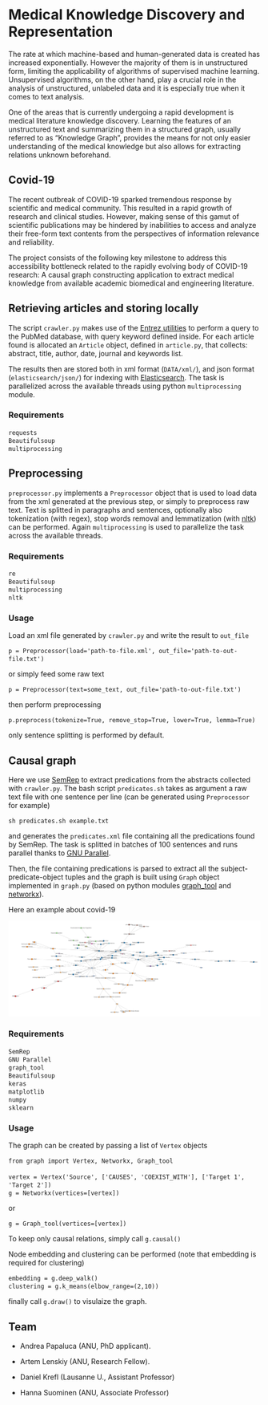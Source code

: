 # Medical Knowledge Discovery and Representation

The rate at which machine-based and human-generated data is created has increased exponentially. However the majority of them is in unstructured form, limiting the applicability of algorithms of supervised machine learning. Unsupervised algorithms, on the other hand, play a crucial role in the analysis of unstructured, unlabeled data and it is especially true when it comes to text analysis.

One of the areas that is currently undergoing a rapid development is medical literature knowledge discovery. Learning the features of an unstructured text and summarizing them in a structured graph, usually referred to as “Knowledge Graph”, provides the means for not only easier understanding of the medical knowledge but also allows for extracting relations unknown beforehand.

## Covid-19
The recent outbreak of COVID-19 sparked tremendous response by scientific and medical community.
This resulted in a rapid growth of research and clinical studies. However, making sense of this gamut of
scientific publications may be hindered by inabilities to access and analyze their free-form text contents
from the perspectives of information relevance and reliability.  
 
The project consists of the following key milestone to address this accessibility bottleneck related to the
rapidly evolving body of COVID-19 research:  A causal graph constructing application to extract medical
knowledge from available academic biomedical and engineering literature.

## Retrieving articles and storing locally

The script `crawler.py` makes use of the [Entrez utilities](https://www.ncbi.nlm.nih.gov/books/NBK25501/) to perform a query to the PubMed database, with query keyword defined inside. For each article found is allocated an `Article` object, defined in `article.py`, that collects: abstract, title, author, date, journal and keywords list.

The results then are stored both in xml format (`DATA/xml/`), and json format (`elasticsearch/json/`) for indexing with [Elasticsearch](https://www.elastic.co/elasticsearch/?ultron=[EL]-[B]-[EMEA-General]-Exact&blade=adwords-s&Device=c&thor=elasticsearch&gclid=CjwKCAjw4KD0BRBUEiwA7MFNTRoenvM2EUFuTKmBWXtWcutsi3sMsud182ucINUSKZe240O-kl9WwRoCRG8QAvD_BwE). The task is parallelized across the available threads using python `multiprocessing` module.

### Requirements

```
requests
Beautifulsoup
multiprocessing
```

## Preprocessing 

`preprocessor.py` implements a `Preprocessor` object that is used to load data from the xml generated at the previous step, or simply to preprocess raw text. Text is splitted in paragraphs and sentences, optionally also tokenization (with regex), stop words removal and lemmatization (with [nltk](https://www.nltk.org/)) can be performed. Again `multiprocessing` is used to parallelize the task across the available threads.

### Requirements

```
re
Beautifulsoup
multiprocessing
nltk
```

### Usage

Load an xml file generated by `crawler.py` and write the result to `out_file`
```
p = Preprocessor(load='path-to-file.xml', out_file='path-to-out-file.txt')
```
or simply feed some raw text
```
p = Preprocessor(text=some_text, out_file='path-to-out-file.txt')
```
then perform preprocessing
```
p.preprocess(tokenize=True, remove_stop=True, lower=True, lemma=True)
```
only sentence splitting is performed by default.

## Causal graph

Here we use [SemRep](https://github.com/lhncbc/SemRep) to extract predications from the abstracts collected with `crawler.py`. The bash script `predicates.sh` takes as argument a raw text file with one sentence per line (can be generated using `Preprocessor` for example)
```
sh predicates.sh example.txt
```
and generates the `predicates.xml` file containing all the predications found by SemRep. The task is splitted in batches of 100 sentences and runs parallel thanks to [GNU Parallel](https://www.gnu.org/software/parallel/).

Then, the file containing predications is parsed to extract all the subject-predicate-object tuples and the graph is built using `Graph` object implemented in `graph.py` (based on python modules [graph_tool](https://graph-tool.skewed.de/) and [networkx](https://github.com/networkx/networkx)).

Here an example about covid-19

<img src="causal_graph/graph_example.png" width="900">

### Requirements

```
SemRep
GNU Parallel
graph_tool
Beautifulsoup
keras
matplotlib
numpy
sklearn
```

### Usage

The graph can be created by passing a list of `Vertex` objects

```
from graph import Vertex, Networkx, Graph_tool

vertex = Vertex('Source', ['CAUSES', 'COEXIST_WITH'], ['Target 1', 'Target 2'])
g = Networkx(vertices=[vertex])
```

or

```
g = Graph_tool(vertices=[vertex])
```

To keep only causal relations, simply call `g.causal()`

Node embedding and clustering can be performed (note that embedding is required for clustering)

```
embedding = g.deep_walk()
clustering = g.k_means(elbow_range=(2,10))
```

finally call `g.draw()` to visulaize the graph.


## Team
- Andrea Papaluca   (ANU, PhD applicant).

- Artem Lenskiy     (ANU, Research Fellow).

- Daniel Krefl      (Lausanne U., Assistant Professor)

- Hanna Suominen    (ANU, Associate Professor)
